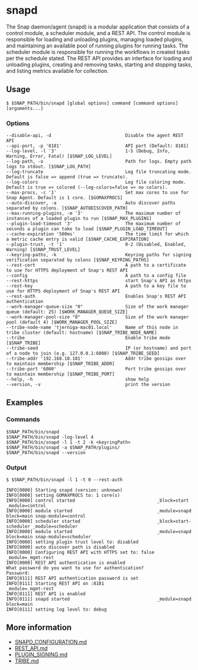 <!--
http://www.apache.org/licenses/LICENSE-2.0.txt


Copyright 2015 Intel Corporation

Licensed under the Apache License, Version 2.0 (the "License");
you may not use this file except in compliance with the License.
You may obtain a copy of the License at

    http://www.apache.org/licenses/LICENSE-2.0

Unless required by applicable law or agreed to in writing, software
distributed under the License is distributed on an "AS IS" BASIS,
WITHOUT WARRANTIES OR CONDITIONS OF ANY KIND, either express or implied.
See the License for the specific language governing permissions and
limitations under the License.
-->

# snapd
The Snap daemon/agent (snapd) is a modular application that consists of a control module, a scheduler module, and a REST API. The control module is responsible for loading and unloading plugins, managing loaded plugins, and maintaining an available pool of running plugins for running tasks. The scheduler module is responsible for running the workflows in created tasks per the schedule stated. The REST API provides an interface for loading and unloading plugins, creating and removing tasks, starting and stopping tasks, and listing metrics available for collection.

## Usage
```
$ $SNAP_PATH/bin/snapd [global options] command [command options] [arguments...]
```

### Options
```
--disable-api, -d                            Disable the agent REST API
--api-port, -p '8181'                        API port (Default: 8181)
--log-level, -l '3'                          1-5 (Debug, Info, Warning, Error, Fatal) [$SNAP_LOG_LEVEL]
--log-path, -o                               Path for logs. Empty path logs to stdout. [$SNAP_LOG_PATH]
--log-truncate                               Log file truncating mode. Default is false => append (true => truncate).
--log-colors                                 Log file coloring mode. Default is true => colored (--log-colors=false => no colors).
--max-procs, -c '1'                          Set max cores to use for Snap Agent. Default is 1 core. [$GOMAXPROCS]
--auto-discover, -a                          Auto discover paths separated by colons. [$SNAP_AUTODISCOVER_PATH]
--max-running-plugins, -m '3'                The maximum number of instances of a loaded plugin to run [$SNAP_MAX_PLUGINS]
--plugin-load-timeout '3'                    The maximum number of seconds a plugin can take to load [$SNAP_PLUGIN_LOAD_TIMEOUT]
--cache-expiration '500ms'                   The time limit for which a metric cache entry is valid [$SNAP_CACHE_EXPIRATION]
--plugin-trust, -t '1'                       0-2 (Disabled, Enabled, Warning) [$SNAP_TRUST_LEVEL]
--keyring-paths, -k                          Keyring paths for signing verification separated by colons [$SNAP_KEYRING_PATHS]
--rest-cert                                  A path to a certificate to use for HTTPS deployment of Snap's REST API
--config                                     A path to a config file
--rest-https                                 start Snap's API as https
--rest-key                                   A path to a key file to use for HTTPS deployment of Snap's REST API
--rest-auth                                  Enables Snap's REST API authentication
--work-manager-queue-size "0"                Size of the work manager queue (default: 25) [$WORK_MANAGER_QUEUE_SIZE]
--work-manager-pool-size "0"                 Size of the work manager pool (default 4) [$WORK_MANAGER_POOL_SIZE]
--tribe-node-name 'tjerniga-mac01.local'     Name of this node in tribe cluster (default: hostname) [$SNAP_TRIBE_NODE_NAME]
--tribe                                      Enable tribe mode [$SNAP_TRIBE]
--tribe-seed                                 IP (or hostname) and port of a node to join (e.g. 127.0.0.1:6000) [$SNAP_TRIBE_SEED]
--tribe-addr '192.168.10.101'                Addr tribe gossips over to maintain membership [$SNAP_TRIBE_ADDR]
--tribe-port '6000'                          Port tribe gossips over to maintain membership [$SNAP_TRIBE_PORT]
--help, -h                                   show help
--version, -v                                print the version
```

## Examples
### Commands
```
$SNAP_PATH/bin/snapd
$SNAP_PATH/bin/snapd -log-level 4
$SNAP_PATH/bin/snapd -l 1 -t 2 -k <keyringPath>
$SNAP_PATH/bin/snapd -a $SNAP_PATH/plugins/
$SNAP_PATH/bin/snapd --version
```

### Output
```
$ $SNAP_PATH/bin/snapd -l 1 -t 0 --rest-auth
```
```
INFO[0000] Starting snapd (version: unknown)
INFO[0000] setting GOMAXPROCS to: 1 core(s)
INFO[0000] control started                               _block=start _module=control
INFO[0000] module started                                _module=snapd block=main snap-module=control
INFO[0000] scheduler started                             _block=start-scheduler _module=scheduler
INFO[0000] module started                                _module=snapd block=main snap-module=scheduler
INFO[0000] setting plugin trust level to: disabled
INFO[0000] auto discover path is disabled
INFO[0000] Configuring REST API with HTTPS set to: false  _module=_mgmt-rest
INFO[0000] REST API authentication is enabled
What password do you want to use for authentication?
Password:
INFO[0111] REST API authentication password is set
INFO[0111] Starting REST API on :8181                    _module=_mgmt-rest
INFO[0111] REST API is enabled
INFO[0111] snapd started                                 _module=snapd block=main
INFO[0111] setting log level to: debug
```
## More information
* [SNAPD_CONFIGURATION.md](SNAPD_CONFIGURATION.md)
* [REST_API.md](REST_API.md)
* [PLUGIN_SIGNING.md](PLUGIN_SIGNING.md)
* [TRIBE.md](TRIBE.md)
